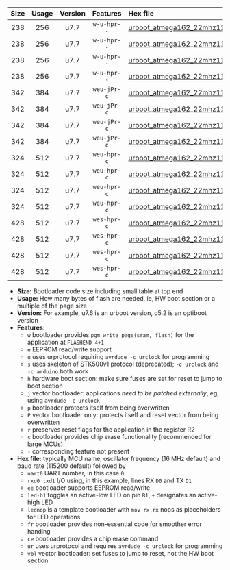 |Size|Usage|Version|Features|Hex file|
|:-:|:-:|:-:|:-:|:--|
|238|256|u7.7|`w-u-hpr--`|[urboot_atmega162_22mhz1184_4800bps_uart0_rxd0_txd1_led+b0_fr_ur.hex](https://raw.githubusercontent.com/stefanrueger/urboot.hex/main/mcus/atmega162/fcpu_22mhz1184/4800_bps/urboot_atmega162_22mhz1184_4800bps_uart0_rxd0_txd1_led+b0_fr_ur.hex)|
|238|256|u7.7|`w-u-hpr--`|[urboot_atmega162_22mhz1184_4800bps_uart0_rxd0_txd1_lednop_fr_ur.hex](https://raw.githubusercontent.com/stefanrueger/urboot.hex/main/mcus/atmega162/fcpu_22mhz1184/4800_bps/urboot_atmega162_22mhz1184_4800bps_uart0_rxd0_txd1_lednop_fr_ur.hex)|
|238|256|u7.7|`w-u-hpr--`|[urboot_atmega162_22mhz1184_4800bps_uart1_rxb2_txb3_led+b0_fr_ur.hex](https://raw.githubusercontent.com/stefanrueger/urboot.hex/main/mcus/atmega162/fcpu_22mhz1184/4800_bps/urboot_atmega162_22mhz1184_4800bps_uart1_rxb2_txb3_led+b0_fr_ur.hex)|
|238|256|u7.7|`w-u-hpr--`|[urboot_atmega162_22mhz1184_4800bps_uart1_rxb2_txb3_lednop_fr_ur.hex](https://raw.githubusercontent.com/stefanrueger/urboot.hex/main/mcus/atmega162/fcpu_22mhz1184/4800_bps/urboot_atmega162_22mhz1184_4800bps_uart1_rxb2_txb3_lednop_fr_ur.hex)|
|342|384|u7.7|`weu-jPr-c`|[urboot_atmega162_22mhz1184_4800bps_uart0_rxd0_txd1_ee_led+b0_fr_ce_ur_vbl.hex](https://raw.githubusercontent.com/stefanrueger/urboot.hex/main/mcus/atmega162/fcpu_22mhz1184/4800_bps/urboot_atmega162_22mhz1184_4800bps_uart0_rxd0_txd1_ee_led+b0_fr_ce_ur_vbl.hex)|
|342|384|u7.7|`weu-jPr-c`|[urboot_atmega162_22mhz1184_4800bps_uart0_rxd0_txd1_ee_lednop_fr_ce_ur_vbl.hex](https://raw.githubusercontent.com/stefanrueger/urboot.hex/main/mcus/atmega162/fcpu_22mhz1184/4800_bps/urboot_atmega162_22mhz1184_4800bps_uart0_rxd0_txd1_ee_lednop_fr_ce_ur_vbl.hex)|
|342|384|u7.7|`weu-jPr-c`|[urboot_atmega162_22mhz1184_4800bps_uart1_rxb2_txb3_ee_led+b0_fr_ce_ur_vbl.hex](https://raw.githubusercontent.com/stefanrueger/urboot.hex/main/mcus/atmega162/fcpu_22mhz1184/4800_bps/urboot_atmega162_22mhz1184_4800bps_uart1_rxb2_txb3_ee_led+b0_fr_ce_ur_vbl.hex)|
|342|384|u7.7|`weu-jPr-c`|[urboot_atmega162_22mhz1184_4800bps_uart1_rxb2_txb3_ee_lednop_fr_ce_ur_vbl.hex](https://raw.githubusercontent.com/stefanrueger/urboot.hex/main/mcus/atmega162/fcpu_22mhz1184/4800_bps/urboot_atmega162_22mhz1184_4800bps_uart1_rxb2_txb3_ee_lednop_fr_ce_ur_vbl.hex)|
|324|512|u7.7|`weu-hpr-c`|[urboot_atmega162_22mhz1184_4800bps_uart0_rxd0_txd1_ee_led+b0_fr_ce_ur.hex](https://raw.githubusercontent.com/stefanrueger/urboot.hex/main/mcus/atmega162/fcpu_22mhz1184/4800_bps/urboot_atmega162_22mhz1184_4800bps_uart0_rxd0_txd1_ee_led+b0_fr_ce_ur.hex)|
|324|512|u7.7|`weu-hpr-c`|[urboot_atmega162_22mhz1184_4800bps_uart0_rxd0_txd1_ee_lednop_fr_ce_ur.hex](https://raw.githubusercontent.com/stefanrueger/urboot.hex/main/mcus/atmega162/fcpu_22mhz1184/4800_bps/urboot_atmega162_22mhz1184_4800bps_uart0_rxd0_txd1_ee_lednop_fr_ce_ur.hex)|
|324|512|u7.7|`weu-hpr-c`|[urboot_atmega162_22mhz1184_4800bps_uart1_rxb2_txb3_ee_led+b0_fr_ce_ur.hex](https://raw.githubusercontent.com/stefanrueger/urboot.hex/main/mcus/atmega162/fcpu_22mhz1184/4800_bps/urboot_atmega162_22mhz1184_4800bps_uart1_rxb2_txb3_ee_led+b0_fr_ce_ur.hex)|
|324|512|u7.7|`weu-hpr-c`|[urboot_atmega162_22mhz1184_4800bps_uart1_rxb2_txb3_ee_lednop_fr_ce_ur.hex](https://raw.githubusercontent.com/stefanrueger/urboot.hex/main/mcus/atmega162/fcpu_22mhz1184/4800_bps/urboot_atmega162_22mhz1184_4800bps_uart1_rxb2_txb3_ee_lednop_fr_ce_ur.hex)|
|428|512|u7.7|`wes-hpr-c`|[urboot_atmega162_22mhz1184_4800bps_uart0_rxd0_txd1_ee_led+b0_fr_ce.hex](https://raw.githubusercontent.com/stefanrueger/urboot.hex/main/mcus/atmega162/fcpu_22mhz1184/4800_bps/urboot_atmega162_22mhz1184_4800bps_uart0_rxd0_txd1_ee_led+b0_fr_ce.hex)|
|428|512|u7.7|`wes-hpr-c`|[urboot_atmega162_22mhz1184_4800bps_uart0_rxd0_txd1_ee_lednop_fr_ce.hex](https://raw.githubusercontent.com/stefanrueger/urboot.hex/main/mcus/atmega162/fcpu_22mhz1184/4800_bps/urboot_atmega162_22mhz1184_4800bps_uart0_rxd0_txd1_ee_lednop_fr_ce.hex)|
|428|512|u7.7|`wes-hpr-c`|[urboot_atmega162_22mhz1184_4800bps_uart1_rxb2_txb3_ee_led+b0_fr_ce.hex](https://raw.githubusercontent.com/stefanrueger/urboot.hex/main/mcus/atmega162/fcpu_22mhz1184/4800_bps/urboot_atmega162_22mhz1184_4800bps_uart1_rxb2_txb3_ee_led+b0_fr_ce.hex)|
|428|512|u7.7|`wes-hpr-c`|[urboot_atmega162_22mhz1184_4800bps_uart1_rxb2_txb3_ee_lednop_fr_ce.hex](https://raw.githubusercontent.com/stefanrueger/urboot.hex/main/mcus/atmega162/fcpu_22mhz1184/4800_bps/urboot_atmega162_22mhz1184_4800bps_uart1_rxb2_txb3_ee_lednop_fr_ce.hex)|

- **Size:** Bootloader code size including small table at top end
- **Usage:** How many bytes of flash are needed, ie, HW boot section or a multiple of the page size
- **Version:** For example, u7.6 is an urboot version, o5.2 is an optiboot version
- **Features:**
  + `w` bootloader provides `pgm_write_page(sram, flash)` for the application at `FLASHEND-4+1`
  + `e` EEPROM read/write support
  + `u` uses urprotocol requiring `avrdude -c urclock` for programming
  + `s` uses skeleton of STK500v1 protocol (deprecated); `-c urclock` and `-c arduino` both work
  + `h` hardware boot section: make sure fuses are set for reset to jump to boot section
  + `j` vector bootloader: applications *need to be patched externally*, eg, using `avrdude -c urclock`
  + `p` bootloader protects itself from being overwritten
  + `P` vector bootloader only: protects itself and reset vector from being overwritten
  + `r` preserves reset flags for the application in the register R2
  + `c` bootloader provides chip erase functionality (recommended for large MCUs)
  + `-` corresponding feature not present
- **Hex file:** typically MCU name, oscillator frequency (16 MHz default) and baud rate (115200 default) followed by
  + `uart0` UART number, in this case `0`
  + `rxd0 txd1` I/O using, in this example, lines RX `D0` and TX `D1`
  + `ee` bootloader supports EEPROM read/write
  + `led-b1` toggles an active-low LED on pin `B1`, `+` designates an active-high LED
  + `lednop` is a template bootloader with `mov rx,rx` nops as placeholders for LED operations
  + `fr` bootloader provides non-essential code for smoother error handing
  + `ce` bootloader provides a chip erase command
  + `ur` uses urprotocol and requires `avrdude -c urclock` for programming
  + `vbl` vector bootloader: set fuses to jump to reset, not the HW boot section
